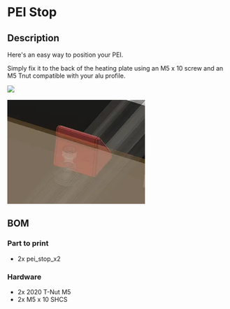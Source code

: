 # PEI Stop

## Description

Here's an easy way to position your PEI.

Simply fix it to the back of the heating plate using an M5 x 10 screw and an M5 Tnut compatible with your alu profile.

<img src="Images/pei_stop.gif"><p>
<img src="Images/pei_stop.png">

## BOM

### Part to print
* 2x pei_stop_x2

### Hardware
* 2x 2020 T-Nut M5
* 2x M5 x 10 SHCS
